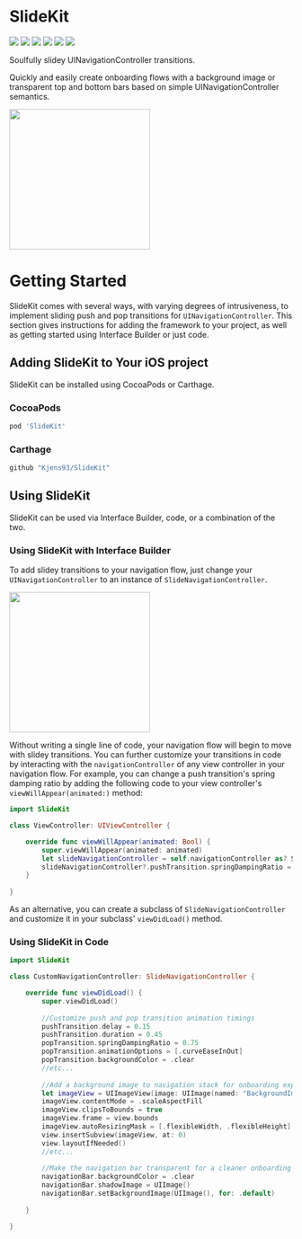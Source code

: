 # SlideKit 
[![](https://travis-ci.com/Kjens93/SlideKit.svg?branch=master)](https://travis-ci.com/Kjens93/SlideKit)
[![](https://img.shields.io/cocoapods/v/SlideKit.svg)](https://cocoapods.org/pods/SlideKit)
[![](https://img.shields.io/badge/Carthage-compatible-4BC51D.svg?style=flat)](https://github.com/Kjens93/SlideKit)
[![](https://img.shields.io/cocoapods/l/SlideKit.svg)](https://cocoapods.org/pods/SlideKit)
[![](https://img.shields.io/cocoapods/p/SlideKit.svg)](https://cocoapods.org/pods/SlideKit)
[![](https://img.shields.io/cocoapods/dt/SlideKit.svg)](https://cocoapods.org/pods/SlideKit)


Soulfully slidey UINavigationController transitions.

Quickly and easily create onboarding flows with a background image or transparent top and bottom bars based on simple UINavigationController semantics.

<img src="https://user-images.githubusercontent.com/15389109/42902178-00605a04-8a8b-11e8-900e-d13efd090e32.gif" width="250px">

# Getting Started
SlideKit comes with several ways, with varying degrees of intrusiveness, to implement sliding push and pop transitions for `UINavigationController`. This section gives instructions for adding the framework to your project, as well as getting started using Interface Builder or just code.

## Adding SlideKit to Your iOS project
SlideKit can be installed using CocoaPods or Carthage.

### CocoaPods
```ruby
pod 'SlideKit'
```

### Carthage
```ruby
github "Kjens93/SlideKit"
```

## Using SlideKit
SlideKit can be used via Interface Builder, code, or a combination of the two.

### Using SlideKit with Interface Builder
To add slidey transitions to your navigation flow, just change your `UINavigationController` to an instance of `SlideNavigationController`.

<img src="https://user-images.githubusercontent.com/15389109/43020705-2a383d58-8c1e-11e8-8469-85e4a066f25e.gif" height="250px" >

Without writing a single line of code, your navigation flow will begin to move with slidey transitions. You can further customize your transitions in code by interacting with the `navigationController` of any view controller in your navigation flow. For example, you can change a push transition's spring damping ratio by adding the following code to your view controller's `viewWillAppear(animated:)` method:

```swift
import SlideKit

class ViewController: UIViewController {

    override func viewWillAppear(animated: Bool) {
        super.viewWillAppear(animated: animated)
        let slideNavigationController = self.navigationController as? SlideNavigationController
        slideNavigationController?.pushTransition.springDampingRatio = 0.75
    }
    
}
```

As an alternative, you can create a subclass of `SlideNavigationController` and customize it in your subclass' `viewDidLoad()` method.

### Using SlideKit in Code

```swift
import SlideKit

class CustomNavigationController: SlideNavigationController {

    override func viewDidLoad() {
        super.viewDidLoad()
        
        //Customize push and pop transition animation timings
        pushTransition.delay = 0.15
        pushTransition.duration = 0.45
        popTransition.springDampingRatio = 0.75
        popTransition.animationOptions = [.curveEaseInOut]
        popTransition.backgroundColor = .clear
        //etc...
        
        //Add a background image to navigation stack for onboarding experience
        let imageView = UIImageView(image: UIImage(named: "BackgroundImage"))
        imageView.contentMode = .scaleAspectFill
        imageView.clipsToBounds = true
        imageView.frame = view.bounds
        imageView.autoResizingMask = [.flexibleWidth, .flexibleHeight]
        view.insertSubview(imageView, at: 0)
        view.layoutIfNeeded()
        //etc...
        
        //Make the navigation bar transparent for a cleaner onboarding experience
        navigationBar.backgroundColor = .clear
        navigationBar.shadowImage = UIImage()
        navigationBar.setBackgroundImage(UIImage(), for: .default)  
        
    }

}
```

